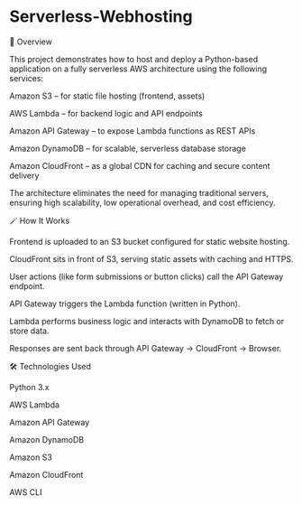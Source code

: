 # Serverless-Webhosting
🧩 Overview

This project demonstrates how to host and deploy a Python-based application on a fully serverless AWS architecture using the following services:

Amazon S3 – for static file hosting (frontend, assets)

AWS Lambda – for backend logic and API endpoints

Amazon API Gateway – to expose Lambda functions as REST APIs

Amazon DynamoDB – for scalable, serverless database storage

Amazon CloudFront – as a global CDN for caching and secure content delivery

The architecture eliminates the need for managing traditional servers, ensuring high scalability, low operational overhead, and cost efficiency.


🪄 How It Works

Frontend is uploaded to an S3 bucket configured for static website hosting.

CloudFront sits in front of S3, serving static assets with caching and HTTPS.

User actions (like form submissions or button clicks) call the API Gateway endpoint.

API Gateway triggers the Lambda function (written in Python).

Lambda performs business logic and interacts with DynamoDB to fetch or store data.

Responses are sent back through API Gateway → CloudFront → Browser.

🛠️ Technologies Used

Python 3.x

AWS Lambda

Amazon API Gateway

Amazon DynamoDB

Amazon S3

Amazon CloudFront

AWS CLI
